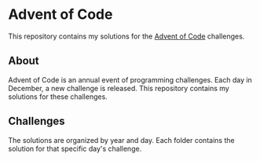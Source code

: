 # Advent of Code

This repository contains my solutions for the [Advent of Code](https://adventofcode.com/) challenges.


## About
Advent of Code is an annual event of programming challenges. Each day in December, a new challenge is released. This repository contains my solutions for these challenges.

## Challenges
The solutions are organized by year and day. Each folder contains the solution for that specific day's challenge.
